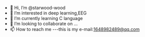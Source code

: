 - 👋 Hi, I’m @starwood-wood
- 👀 I’m interested in deep learning,EEG
- 🌱 I’m currently learning C language
- 💞️ I’m looking to collaborate on ...
- 📫 How to reach me ---this is my e-mail:1648982489@qq.com

<!---
starwood-wood/starwood-wood is a ✨ special ✨ repository because its `README.md` (this file) appears on your GitHub profile.
You can click the Preview link to take a look at your changes.
--->
